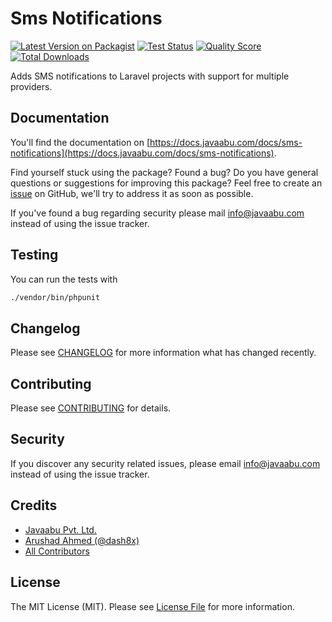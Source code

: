 # Sms Notifications

[![Latest Version on Packagist](https://img.shields.io/packagist/v/javaabu/sms-notifications.svg?style=flat-square)](https://packagist.org/packages/javaabu/sms-notifications)
[![Test Status](../../actions/workflows/run-tests.yml/badge.svg)](../../actions/workflows/run-tests.yml)
[![Quality Score](https://img.shields.io/scrutinizer/g/javaabu/sms-notifications.svg?style=flat-square)](https://scrutinizer-ci.com/g/javaabu/sms-notifications)
[![Total Downloads](https://img.shields.io/packagist/dt/javaabu/sms-notifications.svg?style=flat-square)](https://packagist.org/packages/javaabu/sms-notifications)

Adds SMS notifications to Laravel projects with support for multiple providers.

## Documentation

You'll find the documentation on [https://docs.javaabu.com/docs/sms-notifications](https://docs.javaabu.com/docs/sms-notifications).

Find yourself stuck using the package? Found a bug? Do you have general questions or suggestions for improving this package? Feel free to create an [issue](../../issues) on GitHub, we'll try to address it as soon as possible.

If you've found a bug regarding security please mail [info@javaabu.com](mailto:info@javaabu.com) instead of using the issue tracker.

## Testing

You can run the tests with

``` bash
./vendor/bin/phpunit
```

## Changelog

Please see [CHANGELOG](CHANGELOG.md) for more information what has changed recently.

## Contributing

Please see [CONTRIBUTING](CONTRIBUTING.md) for details.

## Security

If you discover any security related issues, please email [info@javaabu.com](mailto:info@javaabu.com) instead of using the issue tracker.

## Credits

- [Javaabu Pvt. Ltd.](https://github.com/javaabu)
- [Arushad Ahmed (@dash8x)](http://arushad.com)
- [All Contributors](../../contributors)

## License

The MIT License (MIT). Please see [License File](LICENSE.md) for more information.
